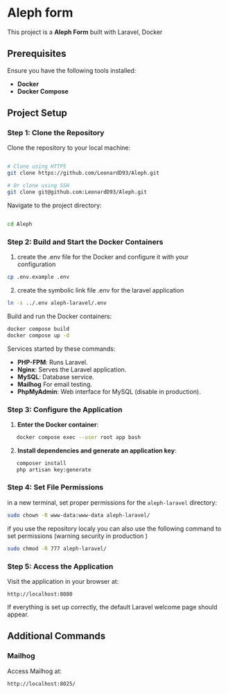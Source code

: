 # Aleph form

This project is a **Aleph Form** built with Laravel, Docker

## Prerequisites

Ensure you have the following tools installed:

- **Docker**
- **Docker Compose**

## Project Setup

### Step 1: Clone the Repository

Clone the repository to your local machine:

```bash

# Clone using HTTPS  
git clone https://github.com/LeonardD93/Aleph.git

# Or clone using SSH  
git clone git@github.com:LeonardD93/Aleph.git


```
Navigate to the project directory:

```bash

cd Aleph

```

### Step 2: Build and Start the Docker Containers

1.  create the .env file for the Docker and configure it with your configuration
```bash
cp .env.example .env

```
2. create the symbolic link file .env for the laravel application
```bash
ln -s ../.env aleph-laravel/.env
```

Build and run the Docker containers:

```bash
docker compose build
docker compose up -d
```

Services started by these commands:

- **PHP-FPM**: Runs Laravel.
- **Nginx**: Serves the Laravel application.
- **MySQL**: Database service.
- **Mailhog** For email testing.
- **PhpMyAdmin**: Web interface for MySQL (disable in production).

### Step 3: Configure the Application


1. **Enter the Docker container**:
```bash
   docker compose exec --user root app bash
```

2. **Install dependencies and generate an application key**:
```bash
   composer install
   php artisan key:generate 
```

### Step 4: Set File Permissions

in a new terminal, set proper permissions for the `aleph-laravel` directory:
```bash
sudo chown -R www-data:www-data aleph-laravel/
```

if you use the repository localy you can also use the following command to set permissions (warning security in production )
```bash
sudo chmod -R 777 aleph-laravel/
```

### Step 5: Access the Application

Visit the application in your browser at:

```
http://localhost:8080
```

If everything is set up correctly, the default Laravel welcome page should appear.


## Additional Commands

### Mailhog

Access Mailhog at:
```
http://localhost:8025/
```